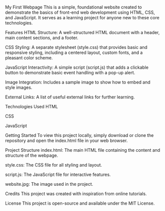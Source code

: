 My First Webpage
This is a simple, foundational website created to demonstrate the basics of front-end web development using HTML, CSS, and JavaScript. It serves as a learning project for anyone new to these core technologies.

Features
HTML Structure: A well-structured HTML document with a header, main content sections, and a footer.

CSS Styling: A separate stylesheet (style.css) that provides basic and responsive styling, including a centered layout, custom fonts, and a pleasant color scheme.

JavaScript Interactivity: A simple script (script.js) that adds a clickable button to demonstrate basic event handling with a pop-up alert.

Image Integration: Includes a sample image to show how to embed and style images.

External Links: A list of useful external links for further learning.

Technologies Used
HTML

CSS

JavaScript

Getting Started
To view this project locally, simply download or clone the repository and open the index.html file in your web browser.

Project Structure
index.html: The main HTML file containing the content and structure of the webpage.

style.css: The CSS file for all styling and layout.

script.js: The JavaScript file for interactive features.

website.jpg: The image used in the project.

Credits
This project was created with inspiration from online tutorials.

License
This project is open-source and available under the MIT License.
